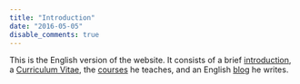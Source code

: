 ```yaml
---
title: "Introduction"
date: "2016-05-05"
disable_comments: true
---
```

 This is the English version of the website. It consists of a brief [introduction](/en/about/), a [Curriculum Vitae](/en/cv/lzhan/), the [courses](/en/teach/) he teaches, and an English [blog](/en/post/) he writes.
